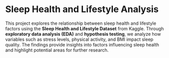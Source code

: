 # Sleep Health and Lifestyle Analysis  

This project explores the relationship between sleep health and lifestyle factors using the **Sleep Health and Lifestyle Dataset** from Kaggle. Through **exploratory data analysis (EDA)** and **hypothesis testing**, we analyze how variables such as stress levels, physical activity, and BMI impact sleep quality. The findings provide insights into factors influencing sleep health and highlight potential areas for further research.  
